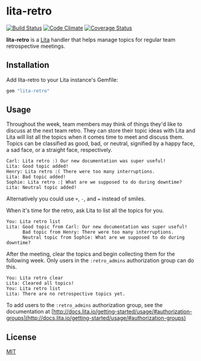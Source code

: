 # lita-retro

[![Build Status](https://travis-ci.org/jimmycuadra/lita-retro.png?branch=master)](https://travis-ci.org/jimmycuadra/lita-retro)
[![Code Climate](https://codeclimate.com/github/jimmycuadra/lita-retro.png)](https://codeclimate.com/github/jimmycuadra/lita-retro)
[![Coverage Status](https://coveralls.io/repos/jimmycuadra/lita-retro/badge.png)](https://coveralls.io/r/jimmycuadra/lita-retro)

**lita-retro** is a [Lita](https://www.lita.io/) handler that helps manage topics for regular team retrospective meetings.

## Installation

Add lita-retro to your Lita instance's Gemfile:

``` ruby
gem "lita-retro"
```

## Usage

Throughout the week, team members may think of things they'd like to discuss at the next team retro. They can store their topic ideas with Lita and Lita will list all the topics when it comes time to meet and discuss them. Topics can be classified as good, bad, or neutral, signified by a happy face, a sad face, or a straight face, respectively.

```
Carl: Lita retro :) Our new documentation was super useful!
Lita: Good topic added!
Henry: Lita retro :( There were too many interruptions.
Lita: Bad topic added!
Sophie: Lita retro :| What are we supposed to do during downtime?
Lita: Neutral topic added!
```

Alternatively you could use `+`, `-`, and `=` instead of smiles.

When it's time for the retro, ask Lita to list all the topics for you.

```
You: Lita retro list
Lita: Good topic from Carl: Our new documentation was super useful!
      Bad topic from Henry: There were too many interruptions.
      Neutral topic from Sophie: What are we supposed to do during downtime?
```

After the meeting, clear the topics and begin collecting them for the following week. Only users in the `:retro_admins` authorization group can do this.

```
You: Lita retro clear
Lita: Cleared all topics!
You: Lita retro list
Lita: There are no retrospective topics yet.
```

To add users to the `:retro_admins` authorization group, see the documentation at [http://docs.lita.io/getting-started/usage/#authorization-groups](http://docs.lita.io/getting-started/usage/#authorization-groups)

## License

[MIT](http://opensource.org/licenses/MIT)
